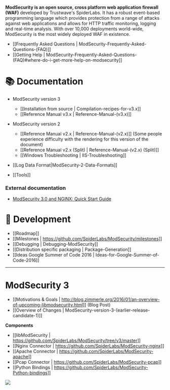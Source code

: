 **ModSecurity is an open source, cross platform web application firewall (WAF)** developed by Trustwave's SpiderLabs. It has a robust event-based programming language which provides protection from a range of attacks against web applications and allows for HTTP traffic monitoring, logging and real-time analysis. With over 10,000 deployments world-wide, ModSecurity is the most widely deployed WAF in existence. 


* [[Frequently Asked Questions  | ModSecurity-Frequently-Asked-Questions-(FAQ)]]
* [[Getting Help | ModSecurity-Frequently-Asked-Questions-(FAQ)#where-do-i-get-more-help-on-modsecurity]]

# 📚 Documentation

* ModSecurity version 3
   - [[Installation from source | Compilation-recipes-for-v3.x]]
   - [[Reference Manual v3.x | Reference-Manual-(v3.x)]]

* ModSecurity version 2
   - [[Reference Manual v2.x | Reference-Manual-(v2.x)]] (Some people experience difficulty with the rendering for this version of the document)
   - [[Reference Manual v2.x (Split) | Reference-Manual-(v2.x) (Split)]]
   - [[Windows Troubleshooting | IIS-Troubleshooting]]


* [[Log Data Format|ModSecurity-2-Data-Formats]]
* [[Tools]]

### External documentation

* [ModSecurity 3.0 and NGINX: Quick Start Guide](https://www.nginx.com/resources/library/modsecurity-3-nginx-quick-start-guide/)


# 🚢 Development

* [[Roadmap]]
* [[Milestones | https://github.com/SpiderLabs/ModSecurity/milestones]]
* [[Debugging | Debugging-ModSecurity]] 
* [[Distribution specific packaging | Package-Generation]]
* [[Ideas Google Summer of Code 2016 | Ideas-for-Google-Summer-of-Code-2016]]


-------

# ModSecurity 3
* [[Motivations & Goals | http://blog.zimmerle.org/2016/01/an-overview-of-upcoming-libmodsecurity.html]] (Blog Post)
* [[Overview of Changes | ModSecurity-version-3-(earlier-release-candidate-1)]]

__Components__

* [[libModSecurity | https://github.com/SpiderLabs/ModSecurity/tree/v3/master]]
* [[Nginx Connector | https://github.com/SpiderLabs/ModSecurity-nginx]]
* [[Apache Connector | https://github.com/SpiderLabs/ModSecurity-apache]]
* [[Pcap Connector | https://github.com/SpiderLabs/ModSecurity-pcap]]
* [[Python Bindings | https://github.com/SpiderLabs/ModSecurity-Python-bindings]]

![](http://4.bp.blogspot.com/-yBt4bglIBdU/VpOni6ipQEI/AAAAAAAATmM/v2H1u_w4dIA/s400/6a0133f264aa62970b01b7c7fe12d5970b.png)

